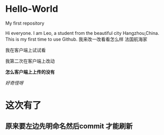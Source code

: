 # Hello-World
My first repository

Hi everyone. I am Leo, a student from the beautiful city Hangzhou,China. This is my first time to use Github.
我来改一改看看怎么样
法国航海家

我在客户端上试试看



我第二次在客户端上改动

**怎么客户端上上传的没有**

*好奇怪呀*
# 这次有了
## 原来要左边先明命名然后commit 才能刷新